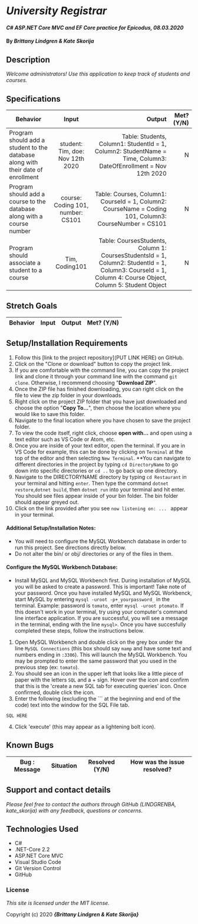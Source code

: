# _University Registrar_

#### _C# ASP.NET Core MVC and EF Core practice for Epicodus, 08.03.2020_

#### By _**Brittany Lindgren & Kate Skorija**_


## Description

_Welcome administrators! Use this application to keep track of students and courses._ 

## Specifications

| Behavior   |   Input   |  Output |  Met? (Y/N)  |
|----------|:-------------:|------:|-----------:|
| Program should add a student to the database along with their date of enrollment | student: Tim, doe: Nov 12th 2020 | Table: Students, Column1: StudentId = 1, Column2: StudentName = Time, Column3: DateOfEnrollment = Nov 12th 2020 | N |
| Program should add a course to the database along with a course number | course: Coding 101, number: CS101 | Table: Courses, Column1: CourseId = 1, Column2: CourseName = Coding 101, Column3: CourseNumber = CS101 | N |
| Program should associate a student to a course | Tim, Coding101 | Table: CoursesStudents, Column 1: CoursesStudentsId = 1, Column2: StudentId = 1, Column3: CourseId = 1, Column 4: Course Object, Column 5: Student Object | N |


## Stretch Goals
| Behavior   |   Input   |  Output |  Met? (Y/N)  |
|----------|:-------------:|------:|-----------:|



## Setup/Installation Requirements

  1. Follow this [link to the project repository](PUT LINK HERE) on GitHub.  
  2. Click on the "Clone or download" button to copy the project link.     
  3. If you are comfortable with the command line, you can copy the project link and clone it through your command line with the command `git clone`. Otherwise, I recommend choosing "**Download ZIP**".     
   4. Once the ZIP file has finished downloading, you can right click on the file to view the zip folder in your downloads.     
  5. Right click on the project ZIP folder that you have just downloaded and choose the option "**Copy To...**", then choose the location where you would like to save this folder.      
  6. Navigate to the final location where you have chosen to save the project folder.      
  7. To view the code itself, right click, choose **open with...** and open using a text editor such as VS Code or Atom, etc.
  8. Once you are inside of your text editor, open the terminal. If you are in VS Code for example, this can be done by clicking on `Terminal` at the top of the editor and then selecting `New Terminal`. **You can navigate to different directories in the project by typing `cd DirectoryName` to go down into specific directories or `cd ..` to go back up one directory. 
  9. Navigate to the DIRECTORYNAME directory by typing `cd Restaurant` in your terminal and hitting `enter`. Then type the command `dotnet restore`,`dotnet build`, then `dotnet run` into your terminal and hit enter. You should see files appear inside of your bin folder. The bin folder should appear greyed out. 
  10. Click on the link provided after you see `now listening on: ... ` appear in your terminal.


#### Additional Setup/Installation Notes:

* You will need to configure the MySQL Workbench database in order to run this project. See directions directly below.   
* Do not alter the bin/ or obj/ directories or any of the files in them.

#### Configure the MySQL Workbench Database:
* Install MySQL and MySQL Workbench first. During installation of MySQL you will be asked to create a password. This is important! Take note of your password. Once you have installed MySQL and MySQL Workbenck, start MySQL by entering `mysql -uroot -p+_yourpassword_` in the terminal. Example: password is `tomato`, enter `mysql -uroot ptomato`. If this doesn't work in your terminal, try using your computer's command line interface application. If you are successful, you will see a message in the terminal, ending with the line `mysql>`. Once you have succesfully completed these steps, follow the instructions below.
1. Open MySQL Workbench and double click on the grey box under the line `MySQL Connections` (this box should say `mamp` and have some text and numbers ending in `:3306`). This will launch the MySQL Workbench. You may be prompted to enter the same password that you used in the previous step (ex: `tomato`). 
2. You should see an icon in the upper left that looks like a little piece of paper with the letters `SQL` and a + sign. Hover over the icon and confirm that this is the 'create a new SQL tab for executing queries' icon. Once confirmed, double click the icon.
3. Enter the following (excluding the ``` at the beginning and end of the code) text into the window for the SQL File tab.

``` SQL HERE ```

4. Click 'execute' (this may appear as a lightening bolt icon).

## Known Bugs

| Bug : Message |  Situation  | Resolved (Y/N) |  How was the issue resolved?  |
| ------- | ----- | ------ | ------- |


## Support and contact details

_Please feel free to contact the authors through GitHub (LINDGRENBA, kate_skorija) with any feedback, questions or concerns._


## Technologies Used

* C#
* .NET-Core 2.2
* ASP.NET Core MVC
* Visual Studio Code
* Git Version Control
* GitHub


### License

*This site is licensed under the MIT license.*

Copyright (c) 2020 **_{Brittany Lindgren & Kate Skorija}_**